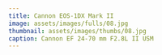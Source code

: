 ```yaml
---
title: Cannon EOS-1DX Mark II
image: assets/images/fulls/08.jpg
thumbnail: assets/images/thumbs/08.jpg
caption: Cannon EF 24-70 mm F2.8L II USM
---
```

